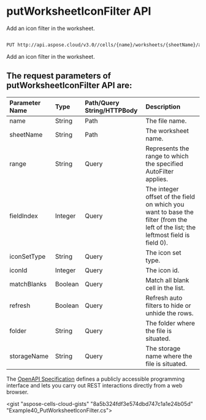 # **putWorksheetIconFilter API**

Add an icon filter in the worksheet. 

```bash

PUT http://api.aspose.cloud/v3.0//cells/{name}/worksheets/{sheetName}/autoFilter/iconFilter

```
Add an icon filter in the worksheet.

## The request parameters of **putWorksheetIconFilter** API are: 

| Parameter Name | Type | Path/Query String/HTTPBody | Description | 
| :- | :- | :- |:- | 
|name|String|Path|The file name.|
|sheetName|String|Path|The worksheet name.|
|range|String|Query|Represents the range to which the specified AutoFilter applies.|
|fieldIndex|Integer|Query|The integer offset of the field on which you want to base the filter (from the left of the list; the leftmost field is field 0).|
|iconSetType|String|Query|The icon set type.|
|iconId|Integer|Query|The icon id.|
|matchBlanks|Boolean|Query|Match all blank cell in the list.|
|refresh|Boolean|Query|Refresh auto filters to hide or unhide the rows.|
|folder|String|Query|The folder where the file is situated.|
|storageName|String|Query|The storage name where the file is situated.|


The [OpenAPI Specification](https://reference.aspose.cloud/cells/#/AutoFilterController/PutWorksheetIconFilter) defines a publicly accessible programming interface and lets you carry out REST interactions directly from a web browser.

<gist "aspose-cells-cloud-gists" "8a5b324fdf3e574dbd747c1a1e24b05d" "Example40_PutWorksheetIconFilter.cs">

